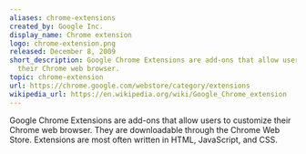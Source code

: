 ```yaml
---
aliases: chrome-extensions
created_by: Google Inc.
display_name: Chrome extension
logo: chrome-extension.png
released: December 8, 2009
short_description: Google Chrome Extensions are add-ons that allow users to customize
  their Chrome web browser.
topic: chrome-extension
url: https://chrome.google.com/webstore/category/extensions
wikipedia_url: https://en.wikipedia.org/wiki/Google_Chrome_extension
---
```

Google Chrome Extensions are add-ons that allow users to customize their Chrome web browser. They are downloadable through the Chrome Web Store. Extensions are most often written in HTML, JavaScript, and CSS.

